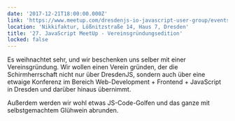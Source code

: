 ```yaml
---
date: '2017-12-21T18:00:00.000Z'
link: 'https://www.meetup.com/dresdenjs-io-javascript-user-group/events/242600602'
location: 'Nikkifaktur, Lößnitzstraße 14, Haus 7, Dresden'
title: '27. JavaScript MeetUp - Vereinsgründungsedition'
locked: false
---
```

Es weihnachtet sehr, und wir beschenken uns selber mit einer Vereinsgründung. Wir wollen einen Verein gründen, der die Schirmherrschaft nicht nur über DresdenJS, sondern auch über eine etwaige Konferenz im Bereich Web-Development + Frontend + JavaScript in Dresden und darüber hinaus übernimmt.

Außerdem werden wir wohl etwas JS-Code-Golfen und das ganze mit selbstgemachtem Glühwein abrunden.

